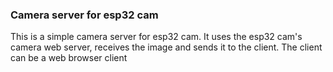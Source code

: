 ### Camera server for esp32 cam
This is a simple camera server for esp32 cam. It uses the esp32 cam's camera web server, receives the image and sends it to the client. The client can be a web browser client 